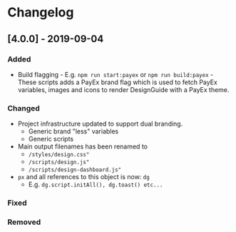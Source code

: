# Changelog

## [4.0.0] - 2019-09-04

### Added

- Build flagging
        - E.g. `npm run start:payex` or `npm run build:payex`
            - These scripts adds a PayEx brand flag which is used to fetch PayEx variables, images and icons to render DesignGuide with a PayEx theme.

### Changed

 - Project infrastructure updated to support dual branding.
    - Generic brand "less" variables
    - Generic scripts
 - Main output filenames has been renamed to
    - `/styles/design.css"`
    - `/scripts/design.js"`
    - `/scripts/design-dashboard.js"`
 - `px` and all references to this object is now: `dg`
    - E.g. `dg.script.initAll(), dg.toast() etc...`

### Fixed

### Removed
